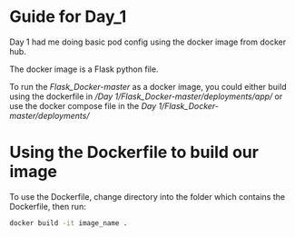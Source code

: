 # Guide for Day_1

Day 1 had me doing basic pod config using the docker image from docker hub.

The docker image is a Flask python file.

To run the *Flask_Docker-master* as a docker image, you could either build using the dockerfile in */Day 1/Flask_Docker-master/deployments/app/* or use the docker compose file in the *Day 1/Flask_Docker-master/deployments/*


# Using the Dockerfile to build our image

To use the Dockerfile, change directory into the folder which contains the Dockerfile, then run:

```cmd
docker build -it image_name .
```
